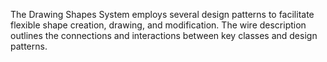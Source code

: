 The Drawing Shapes System employs several design patterns to facilitate flexible shape creation, drawing, and modification. The wire description outlines the connections and interactions between key classes and design patterns.
